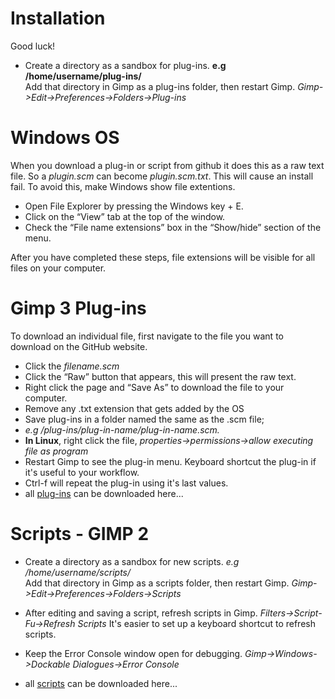 # Installation

Good luck!

* Create a directory as a sandbox for plug-ins. **e.g /home/username/plug-ins/**  
  Add that directory in Gimp as a plug-ins folder, then restart Gimp.
  *Gimp->Edit->Preferences->Folders->Plug-ins*


# Windows OS

When you download a plug-in or script from github it does this as a raw text file.
So a *plugin.scm* can become *plugin.scm.txt*.  This will cause an install fail.
To avoid this, make Windows show file extentions.
  
* Open File Explorer by pressing the Windows key + E.
* Click on the “View” tab at the top of the window.
* Check the “File name extensions” box in the “Show/hide” section of the menu.
  
After you have completed these steps, file extensions will be visible for all
files on your computer.
  
  
# Gimp 3 Plug-ins
  
To download an individual file, first navigate to the file you want to download 
on the GitHub website.
  
* Click the *filename.scm*
* Click the “Raw” button that appears, this will present the raw text.
* Right click the page and “Save As” to download the file to your computer.
* Remove any .txt extension that gets added by the OS
* Save plug-ins in a folder named the same as the .scm file;
* *e.g /plug-ins/plug-in-name/plug-in-name.scm.*
* **In Linux**, right click the file, *properties->permissions->allow executing file as program*
* Restart Gimp to see the plug-in menu. Keyboard shortcut the plug-in if it's useful to your workflow.
* Ctrl-f will repeat the plug-in using it's last values.
* all [ plug-ins](https://github.com/script-fu/script-fu.github.io/blob/main/plug-ins) can be downloaded here...  
  
  
# Scripts - GIMP 2

* Create a directory as a sandbox for new scripts. *e.g /home/username/scripts/*        
  Add that directory in Gimp as a scripts folder, then restart Gimp.
  *Gimp->Edit->Preferences->Folders->Scripts*     
  
* After editing and saving a script, refresh scripts in Gimp.
  *Filters->Script-Fu->Refresh Scripts*
  It's easier to set up a keyboard shortcut to refresh scripts.
  
* Keep the Error Console window open for debugging.
  *Gimp->Windows->Dockable Dialogues->Error Console*  
  
* all [scripts](https://github.com/script-fu/script-fu.github.io/blob/main/scripts) can be downloaded here...
